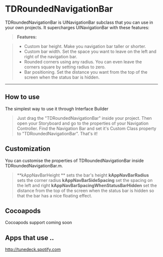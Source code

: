 TDRoundedNavigationBar
===================

TDRoundedNavigationBar is UINavigationBar subclass that you can use in your own projects. It supercharges UINavigationBar with these features:

> **Features:**

> - Custom bar height. Make you navigation bar taller or shorter.
> - Custom bar width. Set the space you want to leave on the left and right of the navigation bar.
> - Rounded corners using any radius. You can even leave the corners square by setting radius to zero.
> - Bar positioning. Set the distance you want from the top of the screen when the status bar is hidden.

----------


How to use
-------------
The simplest way to use it through Interface Builder
> Just drag the "TDRoundedNavigationBar" inside your project. Then open your Storyboard and go to the properties of your Navigation Controller. Find the Navigation Bar and set it's Custom Class property to "TDRoundedNavigationBar". That's it!

Customization
-------------
You can customise the properties of TDRoundedNavigationBar inside TDRoundedNavigationBar.m. 
> **kAppNavBarHeight ** sets the bar's height
> **kAppNavBarRadius** sets the corner radius
> **kAppNavBarSideSpacing** set the spacing on the left and right
> **kAppNavBarSpacingWhenStatusBarHidden** set the distance from the top of the screen when the status bar is hidden so that the bar has a nice floating effect.

Cocoapods
-------------
Cocoapods support coming soon

Apps that use ..
-------------
http://tunedeck.spotify.com
